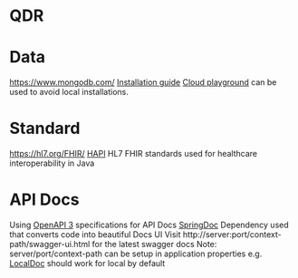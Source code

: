 # QDR

# Data
https://www.mongodb.com/
[Installation guide](https://docs.mongodb.com/manual/administration/install-community/)
[Cloud playground](https://www.mongodb.com/cloud/atlas) can be used to avoid local installations.

# Standard
https://hl7.org/FHIR/
[HAPI](https://hapifhir.io/) HL7 FHIR standards used for healthcare interoperability in Java

# API Docs
Using [OpenAPI 3](https://spec.openapis.org/oas/v3.0.3) specifications for API Docs
[SpringDoc](https://springdoc.org/) Dependency used that converts code into beautiful Docs UI
Visit http://server:port/context-path/swagger-ui.html for the latest swagger docs
Note: server/port/context-path can be setup in application properties
e.g. [LocalDoc](http://localhost:8080/swagger-ui.html) should work for local by default